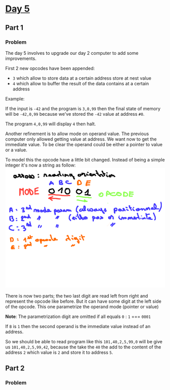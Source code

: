 # [Day 5](https://adventofcode.com/2019/day/5)

## Part 1

### Problem

The day 5 involves to upgrade our day 2 computer to add some improvements.

First 2 new opcodes have been appended:
- `3` which allow to store data at a certain address store at nest value
- `4` which allow to buffer the result of the data contains at a certain address

Example:

If the input is `-42` and the program is `3,0,99` then the final state of memory will be `-42,0,99`
because we've stored the `-42` value at address `#0`.

The program `4,0,99` will display `4` then halt.

Another refinement is to allow mode on operand value. The previous computer only allowed getting value
at address. We want now to get the immediate value. To be clear the operand could be either a pointer to value or a value.

To model this the opcode have a little bit changed. Instead of being a simple integer it's now a string as follow:
![](./opcode.png)

There is now two parts; the two last digit are read left from right and represent the opcode like before. 
But it can have some digit at the left side of the opcode. This one parametrize the operand mode (pointer or value)

__Note__: The parametrization digit are omitted if all equals `0` : `1` === `0001`

If `B` is `1` then the second operand is the immediate value instead of an address.

So we should be able to read program like this `101,40,2,5,99,0` will be give us `101,40,2,5,99,42`, because the take the `40` the add to the content of the address `2` which value is `2` and store it to address `5`.

## Part 2

### Problem